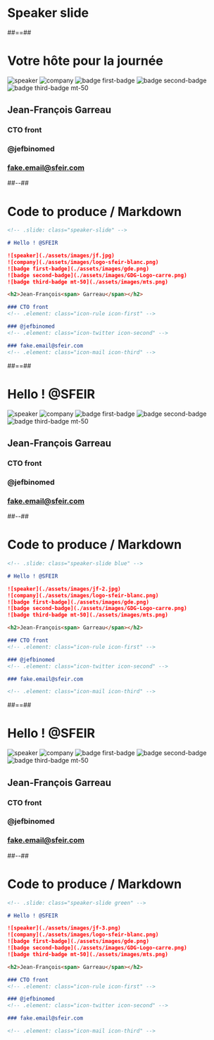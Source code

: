 <!-- .slide: class="transition" -->

# Speaker slide

##==##

<!-- .slide: class="speaker-slide" -->

# Votre hôte pour la journée

![speaker](./assets/images/jf.jpg)
![company](./assets/images/logo-sfeir-blanc.png)
![badge first-badge](./assets/images/gde.png)
![badge second-badge](./assets/images/GDG-Logo-carre.png)
![badge third-badge mt-50](./assets/images/mts.png)

<h2>Jean-François<span> Garreau</span></h2>

### CTO front
<!-- .element: class="icon-rule icon-first" -->

### @jefbinomed
<!-- .element: class="icon-twitter icon-second" -->

### fake.email@sfeir.com

<!-- .element: class="icon-mail icon-third" -->

##--##

<!-- .slide: class="with-code" -->

# Code to produce / Markdown

```markdown
<!-- .slide: class="speaker-slide" -->

# Hello ! @SFEIR

![speaker](./assets/images/jf.jpg)
![company](./assets/images/logo-sfeir-blanc.png)
![badge first-badge](./assets/images/gde.png)
![badge second-badge](./assets/images/GDG-Logo-carre.png)
![badge third-badge mt-50](./assets/images/mts.png)

<h2>Jean-François<span> Garreau</span></h2>

### CTO front
<!-- .element: class="icon-rule icon-first" -->

### @jefbinomed
<!-- .element: class="icon-twitter icon-second" -->

### fake.email@sfeir.com
<!-- .element: class="icon-mail icon-third" -->
```

##==##

<!-- .slide: class="speaker-slide blue" -->

# Hello ! @SFEIR



![speaker](./assets/images/jf-2.jpg)
![company](./assets/images/logo-sfeir-blanc.png)
![badge first-badge](./assets/images/gde.png)
![badge second-badge](./assets/images/GDG-Logo-carre.png)
![badge third-badge mt-50](./assets/images/mts.png)

<h2>Jean-François<span> Garreau</span></h2>

### CTO front
<!-- .element: class="icon-rule icon-first" -->

### @jefbinomed
<!-- .element: class="icon-twitter icon-second" -->

### fake.email@sfeir.com

<!-- .element: class="icon-mail icon-third" -->

##--##

<!-- .slide: class="with-code" -->

# Code to produce / Markdown

```markdown
<!-- .slide: class="speaker-slide blue" -->

# Hello ! @SFEIR

![speaker](./assets/images/jf-2.jpg)
![company](./assets/images/logo-sfeir-blanc.png)
![badge first-badge](./assets/images/gde.png)
![badge second-badge](./assets/images/GDG-Logo-carre.png)
![badge third-badge mt-50](./assets/images/mts.png)

<h2>Jean-François<span> Garreau</span></h2>

### CTO front
<!-- .element: class="icon-rule icon-first" -->

### @jefbinomed
<!-- .element: class="icon-twitter icon-second" -->

### fake.email@sfeir.com

<!-- .element: class="icon-mail icon-third" -->
```


##==##

<!-- .slide: class="speaker-slide green" -->

# Hello ! @SFEIR

![speaker](./assets/images/jf-3.png)
![company](./assets/images/logo-sfeir-blanc.png)
![badge first-badge](./assets/images/gde.png)
![badge second-badge](./assets/images/GDG-Logo-carre.png)
![badge third-badge mt-50](./assets/images/mts.png)

<h2>Jean-François<span> Garreau</span></h2>

### CTO front
<!-- .element: class="icon-rule icon-first" -->

### @jefbinomed
<!-- .element: class="icon-twitter icon-second" -->

### fake.email@sfeir.com

<!-- .element: class="icon-mail icon-third" -->

##--##

<!-- .slide: class="with-code" -->

# Code to produce / Markdown

```markdown
<!-- .slide: class="speaker-slide green" -->

# Hello ! @SFEIR

![speaker](./assets/images/jf-3.png)
![company](./assets/images/logo-sfeir-blanc.png)
![badge first-badge](./assets/images/gde.png)
![badge second-badge](./assets/images/GDG-Logo-carre.png)
![badge third-badge mt-50](./assets/images/mts.png)

<h2>Jean-François<span> Garreau</span></h2>

### CTO front
<!-- .element: class="icon-rule icon-first" -->

### @jefbinomed
<!-- .element: class="icon-twitter icon-second" -->

### fake.email@sfeir.com

<!-- .element: class="icon-mail icon-third" -->
```